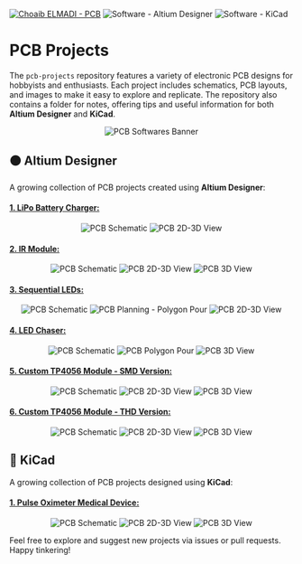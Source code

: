 [![Choaib ELMADI - PCB](https://img.shields.io/badge/Choaib_ELMADI-PCB-8800dd)](https://elmadichoaib.vercel.app) ![Software - Altium Designer](https://img.shields.io/badge/Software-Altium_Designer-8e562e) ![Software - KiCad](https://img.shields.io/badge/Software-KiCad-0078d7)

# PCB Projects

The `pcb-projects` repository features a variety of electronic PCB designs for hobbyists and enthusiasts. Each project includes schematics, PCB layouts, and images to make it easy to explore and replicate. The repository also contains a folder for notes, offering tips and useful information for both **Altium Designer** and **KiCad**.

<div align="center">

<img src="./Images/banner.png" alt="PCB Softwares Banner" />

</div>

## 🟤 Altium Designer

A growing collection of PCB projects created using **Altium Designer**:

#### [1. LiPo Battery Charger:](./Altium%20Designer/LiPo%20Battery%20Charger/)

<div align="center">

<img src="./Altium%20Designer/LiPo%20Battery%20Charger/Images/schematic.png" alt="PCB Schematic" />

<img src="./Altium%20Designer/LiPo%20Battery%20Charger/Images/2d-3d-pcb.png" alt="PCB 2D-3D View" />

</div>

#### [2. IR Module:](./Altium%20Designer/IR%20Module/)

<div align="center">

<img src="./Altium%20Designer/IR%20Module/Images/schematic.png" alt="PCB Schematic" />

<img src="./Altium%20Designer/IR%20Module/Images/2d-3d-pcb.png" alt="PCB 2D-3D View" />

<img src="./Altium%20Designer/IR%20Module/Images/3d-pcb.png" alt="PCB 3D View" />

</div>

#### [3. Sequential LEDs:](./Altium%20Designer/Sequential%20LEDs/)

<div align="center">

<img src="./Altium%20Designer/Sequential%20LEDs/Images/schematic.png" alt="PCB Schematic" />

<img src="./Altium%20Designer/Sequential%20LEDs/Images/planning-ppour-pcb.png" alt="PCB Planning - Polygon Pour" />

<img src="./Altium%20Designer/Sequential%20LEDs/Images/2d-3d-pcb.png" alt="PCB 2D-3D View" />

</div>

#### [4. LED Chaser:](./Altium%20Designer/LED%20Chaser/)

<div align="center">

<img src="./Altium%20Designer/LED%20Chaser/Images/schematic.png" alt="PCB Schematic" />

<img src="./Altium%20Designer/LED%20Chaser/Images/polygon-pour.png" alt="PCB Polygon Pour" />

<img src="./Altium%20Designer/LED%20Chaser/Images/3d-pcb.png" alt="PCB 3D View" />

</div>

#### [5. Custom TP4056 Module - SMD Version:](./Altium%20Designer/Custom%20TP4056%20Module%20-%20SMD/)

<div align="center">

<img src="./Altium%20Designer/Custom%20TP4056%20Module%20-%20SMD/Images/schematic.png" alt="PCB Schematic" />

<img src="./Altium%20Designer/Custom%20TP4056%20Module%20-%20SMD/Images/2d-3d-pcb.png" alt="PCB 2D-3D View" />

<img src="./Altium%20Designer/Custom%20TP4056%20Module%20-%20SMD/Images/3d-pcb.png" alt="PCB 3D View" />

</div>

#### [6. Custom TP4056 Module - THD Version:](./Altium%20Designer/Custom%20TP4056%20Module%20-%20THD/)

<div align="center">

<img src="./Altium%20Designer/Custom%20TP4056%20Module%20-%20THD/Images/schematic.png" alt="PCB Schematic" />

<img src="./Altium%20Designer/Custom%20TP4056%20Module%20-%20THD/Images/2d-3d-pcb.png" alt="PCB 2D-3D View" />

<img src="./Altium%20Designer/Custom%20TP4056%20Module%20-%20THD/Images/3d-pcb.png" alt="PCB 3D View" />

</div>

## 🔵 KiCad

A growing collection of PCB projects designed using **KiCad**:

#### [1. Pulse Oximeter Medical Device:](./KiCad/Pulse%20Oximeter%20Medical%20Device/)

<div align="center">

<img src="./KiCad/Pulse Oximeter Medical Device/Images/schematic.png" alt="PCB Schematic" />

<img src="./KiCad/Pulse Oximeter Medical Device/Images/2d-3d-pcb.png" alt="PCB 2D-3D View" />

<img src="./KiCad/Pulse Oximeter Medical Device/Images/3d-pcb.png" alt="PCB 3D View" />

</div>

Feel free to explore and suggest new projects via issues or pull requests. Happy tinkering!
